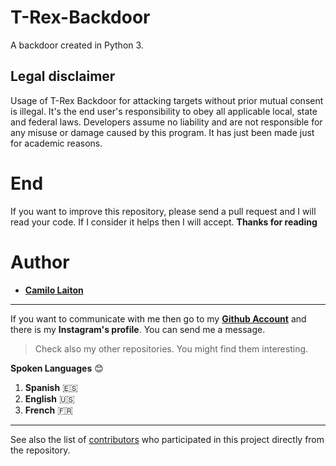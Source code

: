 # T-Rex-Backdoor
A backdoor created in Python 3.

## Legal disclaimer
Usage of T-Rex Backdoor for attacking targets without prior mutual consent is illegal. It's the end user's responsibility to obey all applicable local, state and federal laws. Developers assume no liability and are not responsible for any misuse or damage caused by this program. It has just been made just for academic reasons.

# End
  If you want to improve this repository, please send a pull request and I will read your code. If I consider it helps then I will accept.
  **Thanks for reading**

# Author
- [**Camilo Laiton**](https://github.com/camilolaiton)

------------
If you want to communicate with me then go to my [**Github Account**](https://github.com/camilolaiton) and there is my **Instagram's profile**. You can send me a message.

> Check also my other repositories. You might find them interesting.

**Spoken Languages** :blush:
1. **Spanish** :es:
2. **English** :us:
3. **French** :fr:

------------

See also the list of [contributors](https://github.com/camilolaiton/T-Rex-Backdoor/graphs/contributors) who participated in this project directly from the repository.